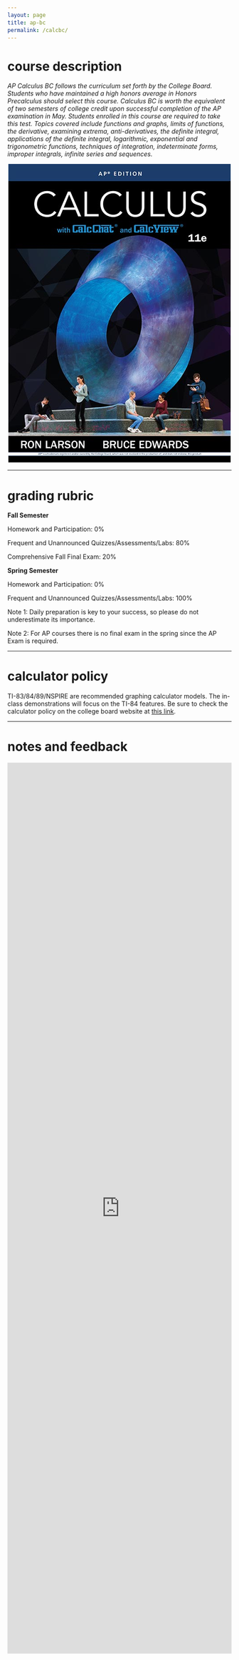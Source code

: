 ```yaml
---
layout: page
title: ap-bc
permalink: /calcbc/
---
```


# course description

<i>AP Calculus BC follows the curriculum set forth by the College Board. Students who have maintained a high honors average in Honors Precalculus should select this course. Calculus BC is worth the equivalent of two semesters of college credit upon successful completion of the AP examination in May. Students enrolled in this course are required to take this test. Topics covered include functions and graphs, limits of functions, the derivative, examining extrema, anti-derivatives, the definite integral, applications of the definite integral, logarithmic, exponential and trigonometric functions, techniques of integration, indeterminate forms, improper integrals, infinite series and sequences.  </i>

<p align="center"> <img src="/d-img/larson.jpeg"></p>


---

# grading rubric

<b>Fall Semester</b>

Homework and Participation: 0%

Frequent and Unannounced Quizzes/Assessments/Labs: 80%

Comprehensive Fall Final Exam: 20%



<b>Spring Semester</b>

Homework and Participation: 0%

Frequent and Unannounced Quizzes/Assessments/Labs: 100%

Note 1:   Daily preparation is key to your success, so please do not underestimate its importance. 

Note 2:  For AP courses there is no final exam in the spring since the AP Exam is required.

---

# calculator policy

TI-83/84/89/NSPIRE are recommended graphing calculator models. The in-class demonstrations will focus on the TI-84 features. Be sure to check the calculator policy on the college board website at <a href="https://apstudents.collegeboard.org/exam-policies-guidelines/calculator-policies" target="_blank">this link</a>.

---

# notes and feedback

<iframe width="100%" height="2000" style="border: none;" src="https://apteacher.github.io/d-ca-html/bc.html"></iframe>

